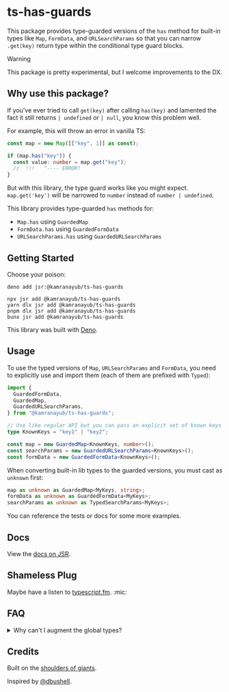 # ts-has-guards

This package provides type-guarded versions of the `has` method for built-in
types like `Map`, `FormData`, and `URLSearchParams` so that you can narrow
`.get(key)` return type within the conditional type guard blocks.

> [!WARNING]
> This package is pretty experimental, but I welcome improvements to the DX.

## Why use this package?

If you've ever tried to call `get(key)` after calling `has(key)` and lamented
the fact it still returns `| undefined` or `| null`, you know this problem well.

For example, this will throw an error in vanilla TS:

```ts
const map = new Map([["key", 1]] as const);

if (map.has("key")) {
  const value: number = map.get("key");
  //  !!!   ^---- ERROR!
}
```

But with this library, the type guard works like you might expect.
`map.get('key')` will be narrowed to `number` instead of `number | undefined`.

This library provides type-guarded `has` methods for:

- `Map.has` using `GuardedMap`
- `FormData.has` using `GuardedFormData`
- `URLSearchParams.has` using `GuardedURLSearchParams`

## Getting Started

Choose your poison:

```
deno add jsr:@kamranayub/ts-has-guards

npx jsr add @kamranayub/ts-has-guards
yarn dlx jsr add @kamranayub/ts-has-guards
pnpm dlx jsr add @kamranayub/ts-has-guards
bunx jsr add @kamranayub/ts-has-guards
```

This library was built with [Deno](https://deno.com).

## Usage

To use the typed versions of `Map`, `URLSearchParams` and `FormData`, you need
to explicitly use and import them (each of them are prefixed with `Typed`):

```ts
import {
  GuardedFormData,
  GuardedMap,
  GuardedURLSearchParams,
} from "@kamranayub/ts-has-guards";

// Use like regular API but you can pass an explicit set of known keys
type KnownKeys = "key1" | "key2";

const map = new GuardedMap<KnownKeys, number>();
const searchParams = new GuardedURLSearchParams<KnownKeys>();
const formData = new GuardedFormData<KnownKeys>();
```

When converting built-in lib types to the guarded versions, you must cast as
`unknown` first:

```ts
map as unknown as GuardedMap<MyKeys, string>;
formData as unknown as GuardedFormData<MyKeys>;
searchParams as unknown as TypedSearchParams<MyKeys>;
```

You can reference the tests or docs for some more examples.

## Docs

View the [docs on JSR](https://jsr.io/@kamranayub/ts-has-guards/doc).

## Shameless Plug

Maybe have a listen to [typescript.fm](https://typescript.fm). :mic:

## FAQ

<details>
    <summary>Why can't I augment the global types?</summary>

You could with `Map`, however this is not supported for a published JSR package
[due to slow typings](https://jsr.io/docs/about-slow-types#global-augmentation).
If you'd like to use a local version in your app, you can copy from
[the StackOverflow answer](https://stackoverflow.com/a/73467859/109458) and put
it under a `globals.d.ts` file or `declare global { }` if using modules.

This will not work with the `FormData` and `URLSearchParams` though because
those types are not generic and TS will yell at you if you try to redeclare them
with generic typings.

</details>

## Credits

Built on the [shoulders of giants](https://stackoverflow.com/a/73467859/109458).

Inspired by
[@dbushell](https://bsky.app/profile/dbushell.com/post/3li5bohbiok27).
